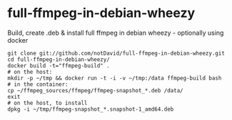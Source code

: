 full-ffmpeg-in-debian-wheezy
============================

Build, create .deb &amp; install full ffmpeg in debian wheezy - optionally using docker

	git clone git://github.com/notDavid/full-ffmpeg-in-debian-wheezy.git
	cd full-ffmpeg-in-debian-wheezy/
	docker build -t="ffmpeg-build" .
	# on the host:
	mkdir -p ~/tmp && docker run -t -i -v ~/tmp:/data ffmpeg-build bash
	# in the container:
	cp ~/ffmpeg_sources/ffmpeg/ffmpeg-snapshot_*.deb /data/
	exit
	# on the host, to install
	dpkg -i ~/tmp/ffmpeg-snapshot_*.snapshot-1_amd64.deb